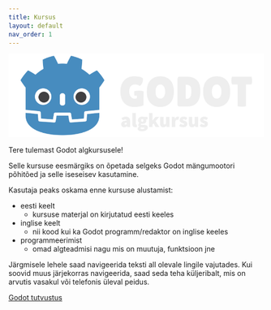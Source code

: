 ```yaml
---
title: Kursus
layout: default
nav_order: 1
---
```


![Godot algkursuse logo](./assets/logo.png)

Tere tulemast Godot algkursusele!

Selle kursuse eesmärgiks on õpetada selgeks Godot mängumootori põhitõed ja selle iseseisev kasutamine.

Kasutaja peaks oskama enne kursuse alustamist:

-   eesti keelt
    -   kursuse materjal on kirjutatud eesti keeles
-   inglise keelt
    -   nii kood kui ka Godot programm/redaktor on inglise keeles
-   programmeerimist
    -   omad algteadmisi nagu mis on muutuja, funktsioon jne

Järgmisele lehele saad navigeerida teksti all olevale lingile vajutades.
Kui soovid muus järjekorras navigeerida, saad seda teha küljeribalt, mis on arvutis vasakul või telefonis üleval peidus.

[Godot tutvustus](https://taavippp.github.io/godot/tutvustus/)